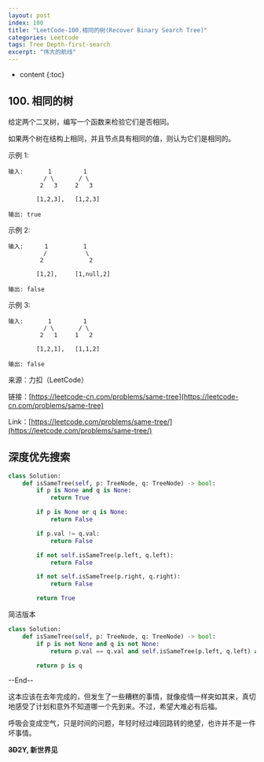 ```yaml
---
layout: post
index: 100
title: "LeetCode-100.相同的树(Recover Binary Search Tree)"
categories: Leetcode
tags: Tree Depth-first-search
excerpt: "伟大的航线"
---
```


* content
{:toc}

## 100. 相同的树

给定两个二叉树，编写一个函数来检验它们是否相同。

如果两个树在结构上相同，并且节点具有相同的值，则认为它们是相同的。

示例 1:

```
输入:       1         1
          / \       / \
         2   3     2   3

        [1,2,3],   [1,2,3]

输出: true
```

示例 2:

```
输入:      1          1
          /           \
         2             2

        [1,2],     [1,null,2]

输出: false
```

示例 3:

```
输入:       1         1
          / \       / \
         2   1     1   2

        [1,2,1],   [1,1,2]

输出: false
```

来源：力扣（LeetCode）

链接：[https://leetcode-cn.com/problems/same-tree](https://leetcode-cn.com/problems/same-tree)

Link：[https://leetcode.com/problems/same-tree/](https://leetcode.com/problems/same-tree/)

## 深度优先搜索

```python
class Solution:
    def isSameTree(self, p: TreeNode, q: TreeNode) -> bool:
        if p is None and q is None:
            return True

        if p is None or q is None:
            return False

        if p.val != q.val:
            return False

        if not self.isSameTree(p.left, q.left):
            return False

        if not self.isSameTree(p.right, q.right):
            return False

        return True
```

简洁版本

```python
class Solution:
    def isSameTree(self, p: TreeNode, q: TreeNode) -> bool:
        if p is not None and q is not None:
            return p.val == q.val and self.isSameTree(p.left, q.left) and self.isSameTree(p.right, q.right)

        return p is q
```

--End--

这本应该在去年完成的，但发生了一些糟糕的事情，就像疫情一样突如其来，真切地感受了计划和意外不知道哪一个先到来。不过，希望大难必有后福。

呼吸会变成空气，只是时间的问题，年轻时经过峰回路转的绝望，也许并不是一件坏事情。

**~~3D~~2Y, 新世界见**